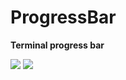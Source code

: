 # ProgressBar

**Terminal progress bar**

<img src="https://user-images.githubusercontent.com/93251045/204430751-197f5593-cbd0-4550-b8d1-6ad7cdc4020a.png"> 
<img src="https://user-images.githubusercontent.com/93251045/204194564-f048d363-71c3-4332-be18-6df06026efc5.gif"> 

